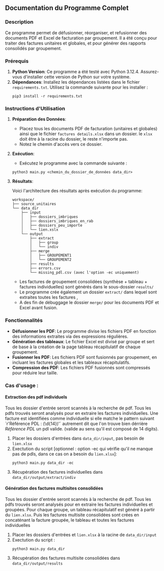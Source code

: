 ## Documentation du Programme Complet

### Description
Ce programme permet de défusionner, réorganiser, et refusionner des documents PDF et Excel de facturation par groupement. Il a été conçu pour traiter des factures unitaires et globales, et pour générer des rapports consolidés par groupement.

### Prérequis
1. **Python Version**: Ce programme a été testé avec Python 3.12.4. Assurez-vous d'installer cette version de Python sur votre système.
2. **Dépendances**: Installez les dépendances listées dans le fichier `requirements.txt`. Utilisez la commande suivante pour les installer :
    ```
    pip3 install -r requirements.txt
    ```

### Instructions d'Utilisation
1. **Préparation des Données**:
    - Placez tous les documents PDF de facturation (unitaires et globales) ainsi que le fichier `factures details.xlsx` dans un dossier. le `xlsx` doit être à la racine du dossier, le reste n'importe pas.
    - Notez le chemin d'accès vers ce dossier.

2. **Exécution**:
    - Exécutez le programme avec la commande suivante :
    ```
    python3 main.py <chemin_du_dossier_de_données data_dir>
    ```

3. **Résultats**:

    Voici l'architecture des résultats après exécution du programme:
    ```
    workspace/
    ├── source_unitaires
    └── data_dir
        ├── input
        │   ├── dossiers_imbriques
        │   ├── dossiers_imbriques_en_rab
        │   ├── dossiers_peu_importe
        │   └── lien.xslx
        └── output
            ├── extract
            │   ├── group
            │   └── indiv
            ├── merge
            │   ├── GROUPEMENT1
            │   └── GROUPEMENT2
            ├── results
            ├── errors.csv
            └── missing_pdl.csv (avec l'option -ec uniquement)
    ```
    - Les factures de groupement consolidées (synthèse + tableau + factures individuelles) sont générés dans le sous-dossier `results/`
    - Le programme crée également un dossier `extract/` dans lequel sont extraites toutes les factures , 
    - A des fin de débuggage le dossier `merge/` pour les documents PDF et Excel avant fusion.

### Fonctionnalités
- **Défusionner les PDF**: Le programme divise les fichiers PDF en fonction des informations extraites via des expressions régulières.
- **Génération des tableaux**: Le fichier Excel est divisé par groupe et sert de base à la création de la page tableau récapitulatif de chaque groupement. 
- **Fusionner les PDF**: Les fichiers PDF sont fusionnés par groupement, en incluant les factures globales et les tableaux récapitulatifs.
- **Compression des PDF**: Les fichiers PDF fusionnés sont compressés pour réduire leur taille.

### Cas d'usage :

#### Extraction des pdf individuels 
Tous les dossier d'entrée seront scannés à la recherche de pdf. 
Tous les pdfs trouvés seront analysés pour en extraire les factures individuelles. Une facture est identifiées comme individuelle si elle matche le pattern suivant `r'Référence PDL : (\d{14})'´ autrement dit que l'on trouve bien dérrière _Référence PDL_ un pdl valide. (valide au sens qu'il est composé de 14 digits).

 1) Placer les dossiers d'entrées dans `data_dir/input`, pas besoin de `lien.xlsx`
 2) Exectution du script [optionnel : option -ec qui vérifie qu'il ne manque pas de pdls, dans ce cas on a besoin du `lien.xlsx`]: 
     ```
    python3 main.py data_dir -ec
    ```
 3) Récupération des factures individuelles dans `data_dir/output/extract/indiv`

#### Génération des factures multisites consolidées 
Tous les dossier d'entrée seront scannés à la recherche de pdf.
Tous les pdfs trouvés seront analysés pour en extraire les factures individuelles et groupées. 
Pour chaque groupe, un tableau récapitulatif est généré à partir du `lien.xlsx`.
Puis les factures multisite consolidées sont crées en concaténant la facture groupée, le tableau et toutes les factures individuelles
 1) Placer les dossiers d'entrées et  `lien.xlsx` à la racine de `data_dir/input`
 2) Exectution du script : 
     ```
    python3 main.py data_dir
    ```
 3) Récupération des factures multisite consolidées dans `data_dir/output/results`